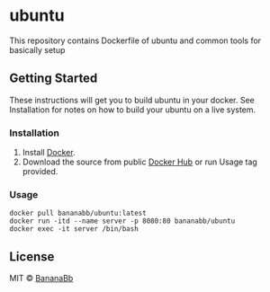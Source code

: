 # ubuntu
This repository contains Dockerfile of ubuntu and common tools for basically setup

## Getting Started
These instructions will get you to build ubuntu in your docker. See Installation for notes on how to build your ubuntu on a live system.

### Installation
1. Install [Docker](https://www.docker.com/).
2. Download the source from public [Docker Hub](https://hub.docker.com/r/bananabb/ubuntu/) or run Usage tag provided.

### Usage
```
docker pull bananabb/ubuntu:latest
docker run -itd --name server -p 8080:80 bananabb/ubuntu
docker exec -it server /bin/bash
```

## License
MIT © [BananaBb](https://github.com/BananaBb)